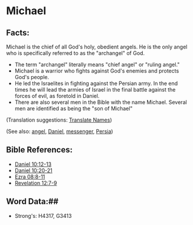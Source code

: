 # Michael #

## Facts: ##

Michael is the chief of all God's holy, obedient angels. He is the only angel who is specifically referred to as the "archangel" of God.

* The term "archangel" literally means "chief angel" or "ruling angel."
* Michael is a warrior who fights against God's enemies and protects God's people.
* He led the Israelites in fighting against the Persian army. In the end times he will lead the armies of Israel in the final battle against the forces of evil, as foretold in Daniel.
* There are also several men in the Bible with the name Michael. Several men are identified as being the "son of Michael"

(Translation suggestions: [Translate Names](rc://en/ta/man/translate/translate-names))

(See also: [angel](../kt/angel.md), [Daniel](daniel.md), [messenger](../other/messenger.md), [Persia](persia.md))

## Bible References: ##

* [Daniel 10:12-13](rc://en/tn/help/dan/10/12)
* [Daniel 10:20-21](rc://en/tn/help/dan/10/20)
* [Ezra 08:8-11](rc://en/tn/help/ezr/08/08)
* [Revelation 12:7-9](rc://en/tn/help/rev/12/07)

## Word Data:##

* Strong's: H4317, G3413
